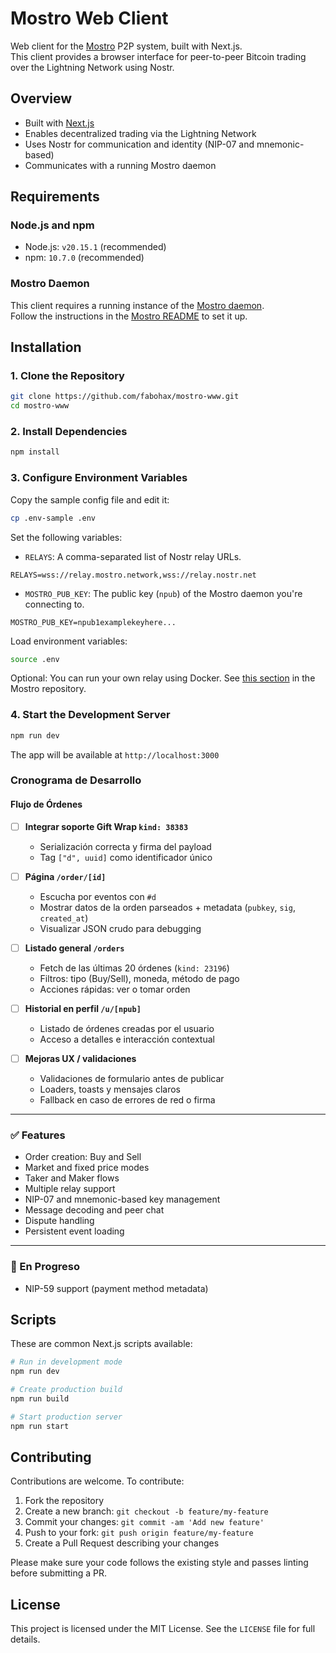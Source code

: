 # Mostro Web Client

Web client for the [Mostro](https://github.com/MostroP2P/mostro) P2P system, built with Next.js.  
This client provides a browser interface for peer-to-peer Bitcoin trading over the Lightning Network using Nostr.

## Overview

- Built with [Next.js](https://nextjs.org/)
- Enables decentralized trading via the Lightning Network
- Uses Nostr for communication and identity (NIP-07 and mnemonic-based)
- Communicates with a running Mostro daemon

## Requirements

### Node.js and npm

- Node.js: `v20.15.1` (recommended)
- npm: `10.7.0` (recommended)

### Mostro Daemon

This client requires a running instance of the [Mostro daemon](https://github.com/MostroP2P/mostro).  
Follow the instructions in the [Mostro README](https://github.com/MostroP2P/mostro#requirements) to set it up.

## Installation

### 1. Clone the Repository

```bash
git clone https://github.com/fabohax/mostro-www.git
cd mostro-www
```

### 2. Install Dependencies

```bash
npm install
```

### 3. Configure Environment Variables

Copy the sample config file and edit it:

```bash
cp .env-sample .env
```

Set the following variables:

- `RELAYS`: A comma-separated list of Nostr relay URLs.

```env
RELAYS=wss://relay.mostro.network,wss://relay.nostr.net
```

- `MOSTRO_PUB_KEY`: The public key (`npub`) of the Mostro daemon you're connecting to.

```env
MOSTRO_PUB_KEY=npub1examplekeyhere...
```

Load environment variables:

```bash
source .env
```

Optional: You can run your own relay using Docker. See [this section](https://github.com/MostroP2P/mostro#option-1-run-mostro-with-a-private-dockerized-relay) in the Mostro repository.

### 4. Start the Development Server

```bash
npm run dev
```

The app will be available at `http://localhost:3000`

### Cronograma de Desarrollo

#### Flujo de Órdenes

- [ ] **Integrar soporte Gift Wrap `kind: 38383`**
  - Serialización correcta y firma del payload
  - Tag `["d", uuid]` como identificador único

- [ ] **Página `/order/[id]`**
  - Escucha por eventos con `#d`
  - Mostrar datos de la orden parseados + metadata (`pubkey`, `sig`, `created_at`)
  - Visualizar JSON crudo para debugging

- [ ] **Listado general `/orders`**
  - Fetch de las últimas 20 órdenes (`kind: 23196`)
  - Filtros: tipo (Buy/Sell), moneda, método de pago
  - Acciones rápidas: ver o tomar orden

- [ ] **Historial en perfil `/u/[npub]`**
  - Listado de órdenes creadas por el usuario
  - Acceso a detalles e interacción contextual

- [ ] **Mejoras UX / validaciones**
  - Validaciones de formulario antes de publicar
  - Loaders, toasts y mensajes claros
  - Fallback en caso de errores de red o firma

---

### ✅ Features 

- Order creation: Buy and Sell  
- Market and fixed price modes  
- Taker and Maker flows  
- Multiple relay support  
- NIP-07 and mnemonic-based key management  
- Message decoding and peer chat  
- Dispute handling  
- Persistent event loading  

---

### 🚧 En Progreso

- NIP-59 support (payment method metadata)

## Scripts

These are common Next.js scripts available:

```bash
# Run in development mode
npm run dev

# Create production build
npm run build

# Start production server
npm run start
```

## Contributing

Contributions are welcome. To contribute:

1. Fork the repository
2. Create a new branch: `git checkout -b feature/my-feature`
3. Commit your changes: `git commit -am 'Add new feature'`
4. Push to your fork: `git push origin feature/my-feature`
5. Create a Pull Request describing your changes

Please make sure your code follows the existing style and passes linting before submitting a PR.

## License

This project is licensed under the MIT License. See the `LICENSE` file for full details.

